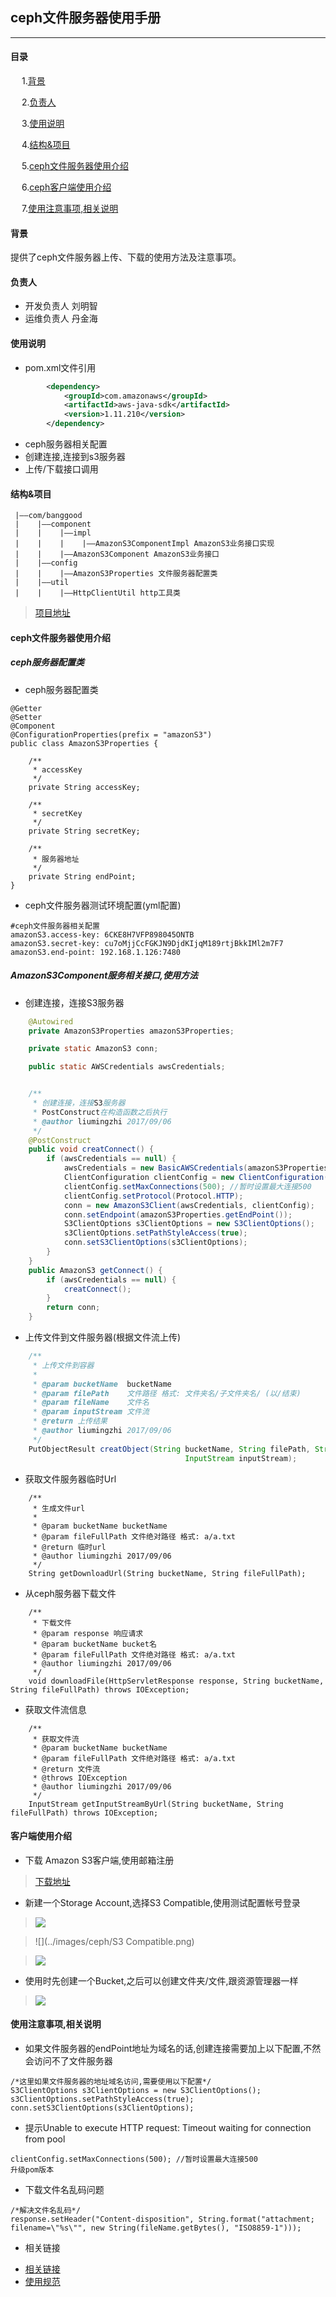 
## ceph文件服务器使用手册

----------

#### 目录

&ensp;&ensp; 1\.[背景](#projectBackground)

&ensp;&ensp; 2\.[负责人](#projectPerson)

&ensp;&ensp; 3\.[使用说明](#projectExplain)

&ensp;&ensp; 4\.[结构&项目](#projectStructure)

&ensp;&ensp; 5\.[ceph文件服务器使用介绍](#projectUse)

&ensp;&ensp; 6\.[ceph客户端使用介绍](#projectClient)

&ensp;&ensp; 7\.[使用注意事项,相关说明](#projectAttention)

<span id="projectBackground"></span>
#### 背景

提供了ceph文件服务器上传、下载的使用方法及注意事项。

<span id="projectPerson"></span>
#### 负责人

- 开发负责人 刘明智
- 运维负责人 丹金海

<span id="projectExplain"></span>
#### 使用说明

- pom.xml文件引用

```xml
		<dependency>
			<groupId>com.amazonaws</groupId>
			<artifactId>aws-java-sdk</artifactId>
			<version>1.11.210</version>
		</dependency>
```
- ceph服务器相关配置
- 创建连接,连接到s3服务器
- 上传/下载接口调用

<span id="projectStructure"></span>
#### 结构&项目

```
 |——com/banggood
 |    |——component
 |    |    |——impl
 |    |    |    |——AmazonS3ComponentImpl AmazonS3业务接口实现
 |    |    |——AmazonS3Component AmazonS3业务接口
 |    |——config
 |    |    |——AmazonS3Properties 文件服务器配置类
 |    |——util
 |    |    |——HttpClientUtil http工具类
```

> [项目地址](http://192.168.1.122:3000/SKB_PPS/pps-demo/src/master/bg-ceph-utils)


<span id="projectUse"></span>
#### ceph文件服务器使用介绍

##### ceph服务器配置类

- ceph服务器配置类

```
@Getter
@Setter
@Component
@ConfigurationProperties(prefix = "amazonS3")
public class AmazonS3Properties {

    /**
     * accessKey
     */
    private String accessKey;

    /**
     * secretKey
     */
    private String secretKey;

    /**
     * 服务器地址
     */
    private String endPoint;
}
```
- ceph文件服务器测试环境配置(yml配置)

```
#ceph文件服务器相关配置
amazonS3.access-key: 6CKE8H7VFP898045ONTB
amazonS3.secret-key: cu7oMjjCcFGKJN9DjdKIjqM189rtjBkkIMl2m7F7
amazonS3.end-point: 192.168.1.126:7480
```

##### AmazonS3Component服务相关接口,使用方法
- 创建连接，连接S3服务器

```java
    @Autowired
    private AmazonS3Properties amazonS3Properties;

    private static AmazonS3 conn;

    public static AWSCredentials awsCredentials;


    /**
     * 创建连接，连接S3服务器
     * PostConstruct在构造函数之后执行
     * @author liumingzhi 2017/09/06
     */
    @PostConstruct
    public void creatConnect() {
        if (awsCredentials == null) {
            awsCredentials = new BasicAWSCredentials(amazonS3Properties.getAccessKey(), amazonS3Properties.getSecretKey());
            ClientConfiguration clientConfig = new ClientConfiguration();
            clientConfig.setMaxConnections(500); //暂时设置最大连接500
            clientConfig.setProtocol(Protocol.HTTP);
            conn = new AmazonS3Client(awsCredentials, clientConfig);
            conn.setEndpoint(amazonS3Properties.getEndPoint());
            S3ClientOptions s3ClientOptions = new S3ClientOptions();
            s3ClientOptions.setPathStyleAccess(true);
            conn.setS3ClientOptions(s3ClientOptions);
        }
    }
    public AmazonS3 getConnect() {
        if (awsCredentials == null) {
            creatConnect();
        }
        return conn;
    }
```
- 上传文件到文件服务器(根据文件流上传)

```java
    /**
     * 上传文件到容器
     *
     * @param bucketName  bucketName
     * @param filePath    文件路径 格式: 文件夹名/子文件夹名/ (以/结束)
     * @param fileName    文件名
     * @param inputStream 文件流
     * @return 上传结果
     * @author liumingzhi 2017/09/06
     */
    PutObjectResult creatObject(String bucketName, String filePath, String fileName,
                                       InputStream inputStream);
```
- 获取文件服务器临时Url

```
    /**
     * 生成文件url
     *
     * @param bucketName bucketName
     * @param fileFullPath 文件绝对路径 格式: a/a.txt
     * @return 临时url
     * @author liumingzhi 2017/09/06
     */
    String getDownloadUrl(String bucketName, String fileFullPath);
```

- 从ceph服务器下载文件

```
    /**
     * 下载文件
     * @param response 响应请求
     * @param bucketName bucket名
     * @param fileFullPath 文件绝对路径 格式: a/a.txt
     * @author liumingzhi 2017/09/06
     */
    void downloadFile(HttpServletResponse response, String bucketName, String fileFullPath) throws IOException;
```
- 获取文件流信息

```
    /**
     * 获取文件流
     * @param bucketName bucketName
     * @param fileFullPath 文件绝对路径 格式: a/a.txt
     * @return 文件流
     * @throws IOException
     * @author liumingzhi 2017/09/06
     */
    InputStream getInputStreamByUrl(String bucketName, String fileFullPath) throws IOException;
```
<span id="projectClient"></span>
#### 客户端使用介绍
- 下载 Amazon S3客户端,使用邮箱注册
> [下载地址](http://192.168.1.122:3000/SKB_PPS/pps-demo/src/master/bg-ceph-utils/client/CloudBerryExplorerSetup_v5.2.0.14_netv4.0.exe)

- 新建一个Storage Account,选择S3 Compatible,使用测试配置帐号登录

> ![](../images/ceph/Account.png)  

> ![](../images/ceph/S3 Compatible.png)  

> ![](../images/ceph/login.png)

- 使用时先创建一个Bucket,之后可以创建文件夹/文件,跟资源管理器一样  

> ![](../images/ceph/Bucket.png)

<span id="projectAttention"></span>
#### 使用注意事项,相关说明

- 如果文件服务器的endPoint地址为域名的话,创建连接需要加上以下配置,不然会访问不了文件服务器

```
/*这里如果文件服务器的地址域名访问,需要使用以下配置*/
S3ClientOptions s3ClientOptions = new S3ClientOptions();
s3ClientOptions.setPathStyleAccess(true);
conn.setS3ClientOptions(s3ClientOptions);
```

- 提示Unable to execute HTTP request: Timeout waiting for connection from pool

```
clientConfig.setMaxConnections(500); //暂时设置最大连接500
升级pom版本

```

- 下载文件名乱码问题

```
/*解决文件名乱码*/
response.setHeader("Content-disposition", String.format("attachment; filename=\"%s\"", new String(fileName.getBytes(), "ISO8859-1")));
```

- 相关链接

*   [相关链接](http://blog.csdn.net/tomcat_2014/article/details/50582547?locationNum=14&fps=1)
*   [使用规范](https://xt.banggood.cn/#/knowledge?openByLink=https%3A%2F%2Ffinder.banggood.cn%2Ffinder-front%2Findex.html%23%2Ffile%2Fpublicnew%2FpreviewNew%2F428936674714718209)